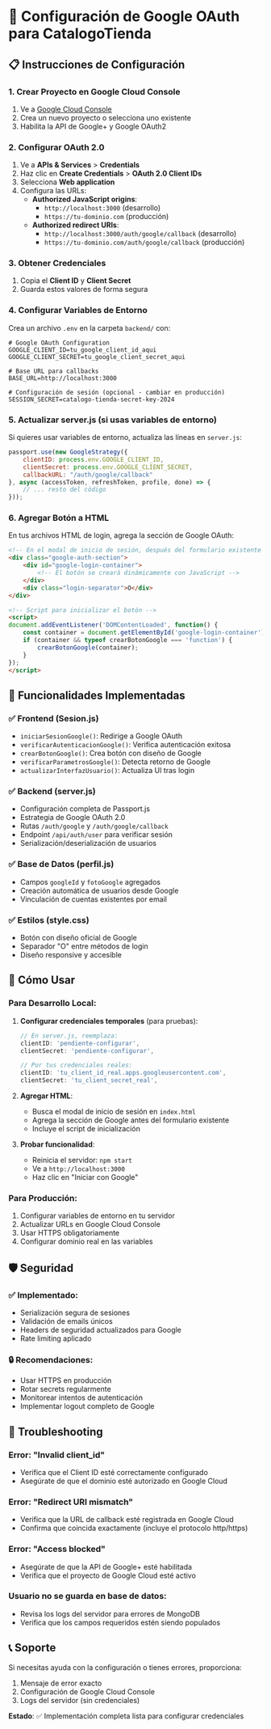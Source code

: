 # 🔑 Configuración de Google OAuth para CatalogoTienda

## 📋 Instrucciones de Configuración

### 1. Crear Proyecto en Google Cloud Console

1. Ve a [Google Cloud Console](https://console.cloud.google.com/)
2. Crea un nuevo proyecto o selecciona uno existente
3. Habilita la API de Google+ y Google OAuth2

### 2. Configurar OAuth 2.0

1. Ve a **APIs & Services** > **Credentials**
2. Haz clic en **Create Credentials** > **OAuth 2.0 Client IDs**
3. Selecciona **Web application**
4. Configura las URLs:
   - **Authorized JavaScript origins**: 
     - `http://localhost:3000` (desarrollo)
     - `https://tu-dominio.com` (producción)
   - **Authorized redirect URIs**:
     - `http://localhost:3000/auth/google/callback` (desarrollo)
     - `https://tu-dominio.com/auth/google/callback` (producción)

### 3. Obtener Credenciales

1. Copia el **Client ID** y **Client Secret**
2. Guarda estos valores de forma segura

### 4. Configurar Variables de Entorno

Crea un archivo `.env` en la carpeta `backend/` con:

```env
# Google OAuth Configuration
GOOGLE_CLIENT_ID=tu_google_client_id_aqui
GOOGLE_CLIENT_SECRET=tu_google_client_secret_aqui

# Base URL para callbacks
BASE_URL=http://localhost:3000

# Configuración de sesión (opcional - cambiar en producción)
SESSION_SECRET=catalogo-tienda-secret-key-2024
```

### 5. Actualizar server.js (si usas variables de entorno)

Si quieres usar variables de entorno, actualiza las líneas en `server.js`:

```javascript
passport.use(new GoogleStrategy({
    clientID: process.env.GOOGLE_CLIENT_ID,
    clientSecret: process.env.GOOGLE_CLIENT_SECRET,
    callbackURL: "/auth/google/callback"
}, async (accessToken, refreshToken, profile, done) => {
    // ... resto del código
}));
```

### 6. Agregar Botón a HTML

En tus archivos HTML de login, agrega la sección de Google OAuth:

```html
<!-- En el modal de inicio de sesión, después del formulario existente -->
<div class="google-auth-section">
    <div id="google-login-container">
        <!-- El botón se creará dinámicamente con JavaScript -->
    </div>
    <div class="login-separator">O</div>
</div>

<!-- Script para inicializar el botón -->
<script>
document.addEventListener('DOMContentLoaded', function() {
    const container = document.getElementById('google-login-container');
    if (container && typeof crearBotonGoogle === 'function') {
        crearBotonGoogle(container);
    }
});
</script>
```

## 🔧 Funcionalidades Implementadas

### ✅ Frontend (Sesion.js)
- `iniciarSesionGoogle()`: Redirige a Google OAuth
- `verificarAutenticacionGoogle()`: Verifica autenticación exitosa
- `crearBotonGoogle()`: Crea botón con diseño de Google
- `verificarParametrosGoogle()`: Detecta retorno de Google
- `actualizarInterfazUsuario()`: Actualiza UI tras login

### ✅ Backend (server.js)
- Configuración completa de Passport.js
- Estrategia de Google OAuth 2.0
- Rutas `/auth/google` y `/auth/google/callback`
- Endpoint `/api/auth/user` para verificar sesión
- Serialización/deserialización de usuarios

### ✅ Base de Datos (perfil.js)
- Campos `googleId` y `fotoGoogle` agregados
- Creación automática de usuarios desde Google
- Vinculación de cuentas existentes por email

### ✅ Estilos (style.css)
- Botón con diseño oficial de Google
- Separador "O" entre métodos de login
- Diseño responsive y accesible

## 🚀 Cómo Usar

### Para Desarrollo Local:

1. **Configurar credenciales temporales** (para pruebas):
   ```javascript
   // En server.js, reemplaza:
   clientID: 'pendiente-configurar',
   clientSecret: 'pendiente-configurar',
   
   // Por tus credenciales reales:
   clientID: 'tu_client_id_real.apps.googleusercontent.com',
   clientSecret: 'tu_client_secret_real',
   ```

2. **Agregar HTML**:
   - Busca el modal de inicio de sesión en `index.html`
   - Agrega la sección de Google antes del formulario existente
   - Incluye el script de inicialización

3. **Probar funcionalidad**:
   - Reinicia el servidor: `npm start`
   - Ve a `http://localhost:3000`
   - Haz clic en "Iniciar con Google"

### Para Producción:

1. Configurar variables de entorno en tu servidor
2. Actualizar URLs en Google Cloud Console
3. Usar HTTPS obligatoriamente
4. Configurar dominio real en las variables

## 🛡️ Seguridad

### ✅ Implementado:
- Serialización segura de sesiones
- Validación de emails únicos
- Headers de seguridad actualizados para Google
- Rate limiting aplicado

### 🔒 Recomendaciones:
- Usar HTTPS en producción
- Rotar secrets regularmente
- Monitorear intentos de autenticación
- Implementar logout completo de Google

## 🐛 Troubleshooting

### Error: "Invalid client_id"
- Verifica que el Client ID esté correctamente configurado
- Asegúrate de que el dominio esté autorizado en Google Cloud

### Error: "Redirect URI mismatch"
- Verifica que la URL de callback esté registrada en Google Cloud
- Confirma que coincida exactamente (incluye el protocolo http/https)

### Error: "Access blocked"
- Asegúrate de que la API de Google+ esté habilitada
- Verifica que el proyecto de Google Cloud esté activo

### Usuario no se guarda en base de datos:
- Revisa los logs del servidor para errores de MongoDB
- Verifica que los campos requeridos estén siendo populados

## 📞 Soporte

Si necesitas ayuda con la configuración o tienes errores, proporciona:
1. Mensaje de error exacto
2. Configuración de Google Cloud Console
3. Logs del servidor (sin credenciales)

**Estado**: ✅ Implementación completa lista para configurar credenciales
